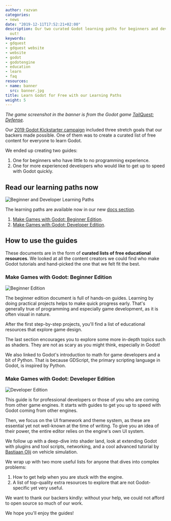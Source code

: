 ```yaml
---
author: razvan
categories:
- news
date: "2019-12-11T17:52:21+02:00"
description: Our two curated Godot learning paths for beginners and developers are
  out!
keywords:
- gdquest
- gdquest website
- website
- godot
- godotengine
- education
- learn
- faq
resources:
- name: banner
  src: banner.jpg
title: Learn Godot for Free with our Learning Paths
weight: 5
---
```


*The game screenshot in the banner is from the Godot game [TailQuest: Defense](https://store.steampowered.com/app/824090/TailQuest_Defense/).*

Our [2019 Godot Kickstarter campaign](https://www.kickstarter.com/projects/gdquest/create-your-own-games-with-godot-the-free-game-eng) included three stretch goals that our backers made possible. One of them was to create a curated list of free content for everyone to learn Godot.

We ended up creating two guides:

1. One for beginners who have little to no programming experience.
1. One for more experienced developers who would like to get up to speed with Godot quickly.

## Read our learning paths now

![Beginner and Developer Learning Paths](img/paths.png)

The learning paths are available now in our new [docs section](/docs/).

1. [Make Games with Godot: Beginner Edition](/tutorial/godot/learning-paths/beginner/).
1. [Make Games with Godot: Developer Edition](/tutorial/godot/learning-paths/developer/).

## How to use the guides

These documents are in the form of **curated lists of free educational resources**. We looked at all the content creators we could find who make Godot tutorials and hand-picked the one that we felt fit the best.

### Make Games with Godot: Beginner Edition

![Beginner Edition](/tutorial/godot/learning-paths/beginner/banner.jpg)

The beginner edition document is full of hands-on guides. Learning by doing practical projects helps to make quick progress early. That's generally true of programming and especially game development, as it is often visual in nature.

After the first step-by-step projects, you'll find a list of educational resources that explore game design.

The last section encourages you to explore some more in-depth topics such as shaders. They are not as scary as you might think, especially in Godot! 

We also linked to Godot's introduction to math for game developers and a bit of Python. That is because GDScript, the primary scripting language in Godot, is inspired by Python.

### Make Games with Godot: Developer Edition

![Developer Edition](/tutorial/godot/learning-paths/developer/banner.png)

This guide is for professional developers or those of you who are coming from other game engines. It starts with guides to get you up to speed with Godot coming from other engines.

Then, we focus on the UI framework and theme system, as these are essential yet not well-known at the time of writing. To give you an idea of their power, the entire editor relies on the engine's own UI system.

We follow up with a deep-dive into shader land, look at extending Godot with plugins and tool scripts, networking, and a cool advanced tutorial by [Bastiaan Olij](https://twitter.com/mux213) on vehicle simulation.

We wrap up with two more useful lists for anyone that dives into complex problems: 

1. How to get help when you are stuck with the engine.
2. A list of top-quality extra resources to explore that are not Godot-specific yet very useful.

We want to thank our backers kindly: without your help, we could not afford to open source so much of our work.

We hope you'll enjoy the guides!
